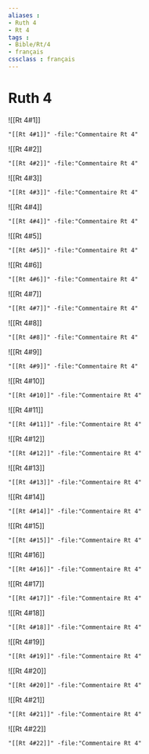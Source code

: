 ```yaml
---
aliases : 
- Ruth 4
- Rt 4
tags : 
- Bible/Rt/4
- français
cssclass : français
---
```


# Ruth 4

![[Rt 4#1]]

```query
"[[Rt 4#1]]" -file:"Commentaire Rt 4"
```

![[Rt 4#2]]

```query
"[[Rt 4#2]]" -file:"Commentaire Rt 4"
```

![[Rt 4#3]]

```query
"[[Rt 4#3]]" -file:"Commentaire Rt 4"
```

![[Rt 4#4]]

```query
"[[Rt 4#4]]" -file:"Commentaire Rt 4"
```

![[Rt 4#5]]

```query
"[[Rt 4#5]]" -file:"Commentaire Rt 4"
```

![[Rt 4#6]]

```query
"[[Rt 4#6]]" -file:"Commentaire Rt 4"
```

![[Rt 4#7]]

```query
"[[Rt 4#7]]" -file:"Commentaire Rt 4"
```

![[Rt 4#8]]

```query
"[[Rt 4#8]]" -file:"Commentaire Rt 4"
```

![[Rt 4#9]]

```query
"[[Rt 4#9]]" -file:"Commentaire Rt 4"
```

![[Rt 4#10]]

```query
"[[Rt 4#10]]" -file:"Commentaire Rt 4"
```

![[Rt 4#11]]

```query
"[[Rt 4#11]]" -file:"Commentaire Rt 4"
```

![[Rt 4#12]]

```query
"[[Rt 4#12]]" -file:"Commentaire Rt 4"
```

![[Rt 4#13]]

```query
"[[Rt 4#13]]" -file:"Commentaire Rt 4"
```

![[Rt 4#14]]

```query
"[[Rt 4#14]]" -file:"Commentaire Rt 4"
```

![[Rt 4#15]]

```query
"[[Rt 4#15]]" -file:"Commentaire Rt 4"
```

![[Rt 4#16]]

```query
"[[Rt 4#16]]" -file:"Commentaire Rt 4"
```

![[Rt 4#17]]

```query
"[[Rt 4#17]]" -file:"Commentaire Rt 4"
```

![[Rt 4#18]]

```query
"[[Rt 4#18]]" -file:"Commentaire Rt 4"
```

![[Rt 4#19]]

```query
"[[Rt 4#19]]" -file:"Commentaire Rt 4"
```

![[Rt 4#20]]

```query
"[[Rt 4#20]]" -file:"Commentaire Rt 4"
```

![[Rt 4#21]]

```query
"[[Rt 4#21]]" -file:"Commentaire Rt 4"
```

![[Rt 4#22]]

```query
"[[Rt 4#22]]" -file:"Commentaire Rt 4"
```

